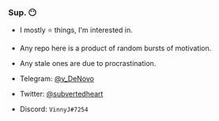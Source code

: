 ### Sup. 😶

- I mostly ⭐ things, I'm interested in.
- Any repo here is a product of random bursts of motivation.
- Any stale ones are due to procrastination.

- Telegram: [@v_DeNovo](https://t.me/v_DeNovo)
- Twitter: [@subvertedheart](https://twitter.com/subvertedheart)
- Discord: `VinnyJ#7254`
<!--
**vinnyj/vinnyj** is a ✨ _special_ ✨ repository because its `README.md` (this file) appears on your GitHub profile.

Here are some ideas to get you started:

- 🔭 I’m currently working on ...
- 🌱 I’m currently learning ...
- 👯 I’m looking to collaborate on ...
- 🤔 I’m looking for help with ...
- 💬 Ask me about ...
- 📫 How to reach me: ...
- 😄 Pronouns: ...
- ⚡ Fun fact: ...
-->
